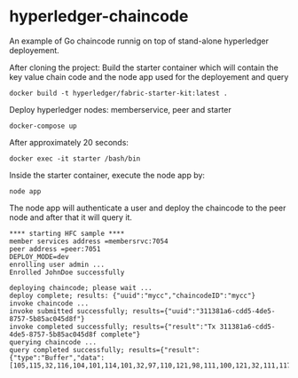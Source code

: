 # hyperledger-chaincode
An example of Go chaincode runnig on top of stand-alone hyperledger deployement.

After cloning the project:
Build the starter container which will contain the key value chain code and the node app used for the deployement and query

    docker build -t hyperledger/fabric-starter-kit:latest .
    
Deploy hyperledger nodes: memberservice, peer and starter

    docker-compose up
    
After approximately 20 seconds:
    
    docker exec -it starter /bash/bin
    
Inside the starter container, execute the node app by:

    node app
    
The node app will authenticate a user and deploy the chaincode to the peer node and after that it will query it.

    **** starting HFC sample ****
    member services address =membersrvc:7054
    peer address =peer:7051
    DEPLOY_MODE=dev
    enrolling user admin ...
    Enrolled JohnDoe successfully

    deploying chaincode; please wait ...
    deploy complete; results: {"uuid":"mycc","chaincodeID":"mycc"}
    invoke chaincode ...
    invoke submitted successfully; results={"uuid":"311381a6-cdd5-4de5-8757-5b85ac045d8f"}
    invoke completed successfully; results={"result":"Tx 311381a6-cdd5-4de5-8757-5b85ac045d8f complete"}
    querying chaincode ...
    query completed successfully; results={"result":{"type":"Buffer","data":  [105,115,32,116,104,101,114,101,32,97,110,121,98,111,100,121,32,111,117,116,32,116,104,101,114,101,63]}}


